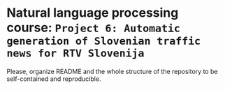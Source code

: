 # Natural language processing course: `Project 6: Automatic generation of Slovenian traffic news for RTV Slovenija`

Please, organize README and the whole structure of the repository to be self-contained and reproducible.
